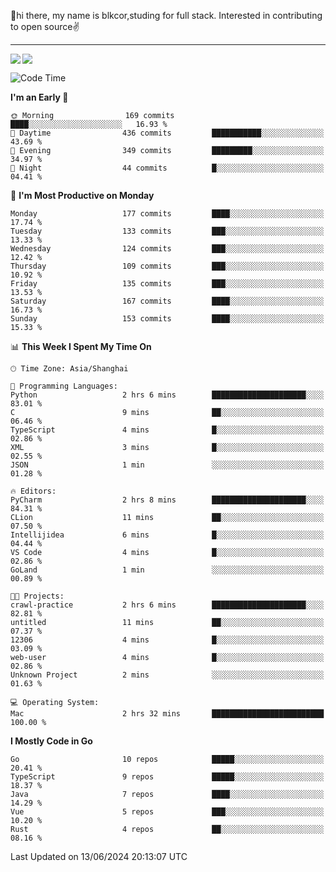👋hi there, my name is blkcor,studing for full stack.
Interested in contributing to open source✌️

<hr/>

![](https://github-readme-stats.vercel.app/api?username=blkcor)
<a href="https://github.com/blkcor/github-readme-stats">
    <img align="left" src="https://github-readme-stats.vercel.app/api/top-langs/?username=blkcor&hide=jupyter%20notebook,shaderlab,tex,c%23&langs_count=9" />
</a>


<!--START_SECTION:waka-->
![Code Time](http://img.shields.io/badge/Code%20Time-1%2C096%20hrs%2055%20mins-blue)

**I'm an Early 🐤** 

```text
🌞 Morning                169 commits         ████░░░░░░░░░░░░░░░░░░░░░   16.93 % 
🌆 Daytime                436 commits         ███████████░░░░░░░░░░░░░░   43.69 % 
🌃 Evening                349 commits         █████████░░░░░░░░░░░░░░░░   34.97 % 
🌙 Night                  44 commits          █░░░░░░░░░░░░░░░░░░░░░░░░   04.41 % 
```
📅 **I'm Most Productive on Monday** 

```text
Monday                   177 commits         ████░░░░░░░░░░░░░░░░░░░░░   17.74 % 
Tuesday                  133 commits         ███░░░░░░░░░░░░░░░░░░░░░░   13.33 % 
Wednesday                124 commits         ███░░░░░░░░░░░░░░░░░░░░░░   12.42 % 
Thursday                 109 commits         ███░░░░░░░░░░░░░░░░░░░░░░   10.92 % 
Friday                   135 commits         ███░░░░░░░░░░░░░░░░░░░░░░   13.53 % 
Saturday                 167 commits         ████░░░░░░░░░░░░░░░░░░░░░   16.73 % 
Sunday                   153 commits         ████░░░░░░░░░░░░░░░░░░░░░   15.33 % 
```


📊 **This Week I Spent My Time On** 

```text
🕑︎ Time Zone: Asia/Shanghai

💬 Programming Languages: 
Python                   2 hrs 6 mins        █████████████████████░░░░   83.01 % 
C                        9 mins              ██░░░░░░░░░░░░░░░░░░░░░░░   06.46 % 
TypeScript               4 mins              █░░░░░░░░░░░░░░░░░░░░░░░░   02.86 % 
XML                      3 mins              █░░░░░░░░░░░░░░░░░░░░░░░░   02.55 % 
JSON                     1 min               ░░░░░░░░░░░░░░░░░░░░░░░░░   01.28 % 

🔥 Editors: 
PyCharm                  2 hrs 8 mins        █████████████████████░░░░   84.31 % 
CLion                    11 mins             ██░░░░░░░░░░░░░░░░░░░░░░░   07.50 % 
Intellijidea             6 mins              █░░░░░░░░░░░░░░░░░░░░░░░░   04.44 % 
VS Code                  4 mins              █░░░░░░░░░░░░░░░░░░░░░░░░   02.86 % 
GoLand                   1 min               ░░░░░░░░░░░░░░░░░░░░░░░░░   00.89 % 

🐱‍💻 Projects: 
crawl-practice           2 hrs 6 mins        █████████████████████░░░░   82.81 % 
untitled                 11 mins             ██░░░░░░░░░░░░░░░░░░░░░░░   07.37 % 
12306                    4 mins              █░░░░░░░░░░░░░░░░░░░░░░░░   03.09 % 
web-user                 4 mins              █░░░░░░░░░░░░░░░░░░░░░░░░   02.86 % 
Unknown Project          2 mins              ░░░░░░░░░░░░░░░░░░░░░░░░░   01.63 % 

💻 Operating System: 
Mac                      2 hrs 32 mins       █████████████████████████   100.00 % 
```

**I Mostly Code in Go** 

```text
Go                       10 repos            █████░░░░░░░░░░░░░░░░░░░░   20.41 % 
TypeScript               9 repos             █████░░░░░░░░░░░░░░░░░░░░   18.37 % 
Java                     7 repos             ████░░░░░░░░░░░░░░░░░░░░░   14.29 % 
Vue                      5 repos             ███░░░░░░░░░░░░░░░░░░░░░░   10.20 % 
Rust                     4 repos             ██░░░░░░░░░░░░░░░░░░░░░░░   08.16 % 
```




 Last Updated on 13/06/2024 20:13:07 UTC
<!--END_SECTION:waka-->


